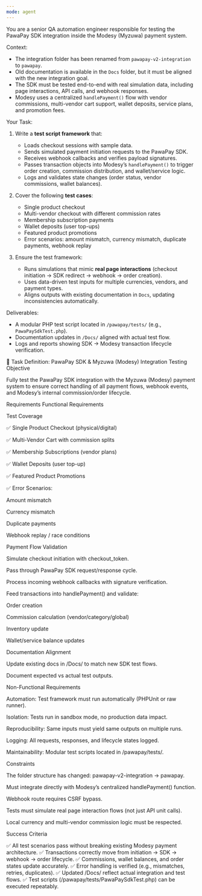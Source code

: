 ```yaml
---
mode: agent
---
```

You are a senior QA automation engineer responsible for testing the PawaPay SDK integration inside the Modesy (Myzuwa) payment system.

Context:
- The integration folder has been renamed from `pawapay-v2-integration` to `pawapay`.
- Old documentation is available in the `Docs` folder, but it must be aligned with the new integration goal.
- The SDK must be tested end-to-end with real simulation data, including page interactions, API calls, and webhook responses.
- Modesy uses a centralized `handlePayment()` flow with vendor commissions, multi-vendor cart support, wallet deposits, service plans, and promotion fees.

Your Task:
1. Write a **test script framework** that:
   - Loads checkout sessions with sample data.
   - Sends simulated payment initiation requests to the PawaPay SDK.
   - Receives webhook callbacks and verifies payload signatures.
   - Passes transaction objects into Modesy’s `handlePayment()` to trigger order creation, commission distribution, and wallet/service logic.
   - Logs and validates state changes (order status, vendor commissions, wallet balances).

2. Cover the following **test cases**:
   - Single product checkout
   - Multi-vendor checkout with different commission rates
   - Membership subscription payments
   - Wallet deposits (user top-ups)
   - Featured product promotions
   - Error scenarios: amount mismatch, currency mismatch, duplicate payments, webhook replay

3. Ensure the test framework:
   - Runs simulations that mimic **real page interactions** (checkout initiation → SDK redirect → webhook → order creation).
   - Uses data-driven test inputs for multiple currencies, vendors, and payment types.
   - Aligns outputs with existing documentation in `Docs`, updating inconsistencies automatically.

Deliverables:
- A modular PHP test script located in `/pawapay/tests/` (e.g., `PawaPaySdkTest.php`).
- Documentation updates in `/Docs/` aligned with actual test flow.
- Logs and reports showing SDK → Modesy transaction lifecycle verification.



🎯 Task Definition: PawaPay SDK & Myzuwa (Modesy) Integration Testing
Objective

Fully test the PawaPay SDK integration with the Myzuwa (Modesy) payment system to ensure correct handling of all payment flows, webhook events, and Modesy’s internal commission/order lifecycle.

Requirements
Functional Requirements

Test Coverage

✅ Single Product Checkout (physical/digital)

✅ Multi-Vendor Cart with commission splits

✅ Membership Subscriptions (vendor plans)

✅ Wallet Deposits (user top-up)

✅ Featured Product Promotions

✅ Error Scenarios:

Amount mismatch

Currency mismatch

Duplicate payments

Webhook replay / race conditions

Payment Flow Validation

Simulate checkout initiation with checkout_token.

Pass through PawaPay SDK request/response cycle.

Process incoming webhook callbacks with signature verification.

Feed transactions into handlePayment() and validate:

Order creation

Commission calculation (vendor/category/global)

Inventory update

Wallet/service balance updates

Documentation Alignment

Update existing docs in /Docs/ to match new SDK test flows.

Document expected vs actual test outputs.

Non-Functional Requirements

Automation: Test framework must run automatically (PHPUnit or raw runner).

Isolation: Tests run in sandbox mode, no production data impact.

Reproducibility: Same inputs must yield same outputs on multiple runs.

Logging: All requests, responses, and lifecycle states logged.

Maintainability: Modular test scripts located in /pawapay/tests/.

Constraints

The folder structure has changed: pawapay-v2-integration → pawapay.

Must integrate directly with Modesy’s centralized handlePayment() function.

Webhook route requires CSRF bypass.

Tests must simulate real page interaction flows (not just API unit calls).

Local currency and multi-vendor commission logic must be respected.

Success Criteria

✅ All test scenarios pass without breaking existing Modesy payment architecture.
✅ Transactions correctly move from initiation → SDK → webhook → order lifecycle.
✅ Commissions, wallet balances, and order states update accurately.
✅ Error handling is verified (e.g., mismatches, retries, duplicates).
✅ Updated /Docs/ reflect actual integration and test flows.
✅ Test scripts (/pawapay/tests/PawaPaySdkTest.php) can be executed repeatably.